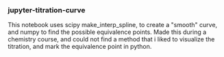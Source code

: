 ### jupyter-titration-curve
This notebook uses scipy make_interp_spline, to create a "smooth" curve, and numpy to find the possible equivalence points.
Made this during a chemistry course, and could not find a method that i liked to visualize the titration, and mark the equivalence point in python.
